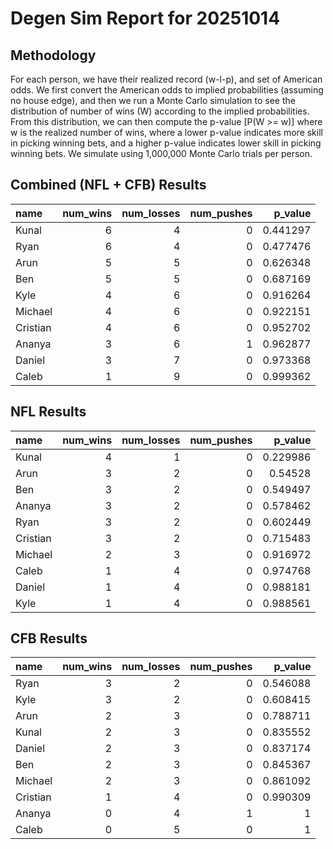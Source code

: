 # Degen Sim Report for 20251014
## Methodology
For each person, we have their realized record (w-l-p), and set of American odds. We first convert the American odds to implied probabilities (assuming no house edge), and then we run a Monte Carlo simulation to see the distribution of number of wins (W) according to the implied probabilities.
From this distribution, we can then compute the p-value [P(W >= w)] where w is the realized number of wins, where a lower p-value indicates more skill in picking winning bets, and a higher p-value indicates lower skill in picking winning bets. We simulate using 1,000,000 Monte Carlo trials per person.

## Combined (NFL + CFB) Results

| name     |   num_wins |   num_losses |   num_pushes |   p_value |
|:---------|-----------:|-------------:|-------------:|----------:|
| Kunal    |          6 |            4 |            0 |  0.441297 |
| Ryan     |          6 |            4 |            0 |  0.477476 |
| Arun     |          5 |            5 |            0 |  0.626348 |
| Ben      |          5 |            5 |            0 |  0.687169 |
| Kyle     |          4 |            6 |            0 |  0.916264 |
| Michael  |          4 |            6 |            0 |  0.922151 |
| Cristian |          4 |            6 |            0 |  0.952702 |
| Ananya   |          3 |            6 |            1 |  0.962877 |
| Daniel   |          3 |            7 |            0 |  0.973368 |
| Caleb    |          1 |            9 |            0 |  0.999362 |
## NFL Results

| name     |   num_wins |   num_losses |   num_pushes |   p_value |
|:---------|-----------:|-------------:|-------------:|----------:|
| Kunal    |          4 |            1 |            0 |  0.229986 |
| Arun     |          3 |            2 |            0 |  0.54528  |
| Ben      |          3 |            2 |            0 |  0.549497 |
| Ananya   |          3 |            2 |            0 |  0.578462 |
| Ryan     |          3 |            2 |            0 |  0.602449 |
| Cristian |          3 |            2 |            0 |  0.715483 |
| Michael  |          2 |            3 |            0 |  0.916972 |
| Caleb    |          1 |            4 |            0 |  0.974768 |
| Daniel   |          1 |            4 |            0 |  0.988181 |
| Kyle     |          1 |            4 |            0 |  0.988561 |
## CFB Results

| name     |   num_wins |   num_losses |   num_pushes |   p_value |
|:---------|-----------:|-------------:|-------------:|----------:|
| Ryan     |          3 |            2 |            0 |  0.546088 |
| Kyle     |          3 |            2 |            0 |  0.608415 |
| Arun     |          2 |            3 |            0 |  0.788711 |
| Kunal    |          2 |            3 |            0 |  0.835552 |
| Daniel   |          2 |            3 |            0 |  0.837174 |
| Ben      |          2 |            3 |            0 |  0.845367 |
| Michael  |          2 |            3 |            0 |  0.861092 |
| Cristian |          1 |            4 |            0 |  0.990309 |
| Ananya   |          0 |            4 |            1 |  1        |
| Caleb    |          0 |            5 |            0 |  1        |
